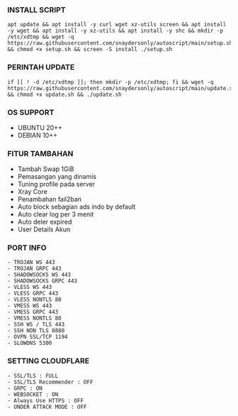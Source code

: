 ### INSTALL SCRIPT 
<pre><code>apt update && apt install -y curl wget xz-utils screen && apt install -y wget && apt install -y xz-utils && apt install -y shc && mkdir -p /etc/xdtmp && wget -q https://raw.githubusercontent.com/snaydersonly/autoscript/main/setup.sh && chmod +x setup.sh && screen -S install ./setup.sh
</code></pre>

### PERINTAH UPDATE 
<pre><code>if [[ ! -d /etc/xdtmp ]]; then mkdir -p /etc/xdtmp; fi && wget -q https://raw.githubusercontent.com/snaydersonly/autoscript/main/update.sh && chmod +x update.sh && ./update.sh</code></pre>

### OS SUPPORT
- UBUNTU 20++
- DEBIAN 10++

### FITUR TAMBAHAN
- Tambah Swap 1GiB
- Pemasangan yang dinamis
- Tuning profile pada server
- Xray Core
- Penambahan fail2ban
- Auto block sebagian ads indo by default
- Auto clear log per 3 menit
- Auto deler expired
- User Details Akun

### PORT INFO
```
- TROJAN WS 443
- TROJAN GRPC 443
- SHADOWSOCKS WS 443
- SHADOWSOCKS GRPC 443
- VLESS WS 443
- VLESS GRPC 443
- VLESS NONTLS 80
- VMESS WS 443
- VMESS GRPC 443
- VMESS NONTLS 80
- SSH WS / TLS 443
- SSH NON TLS 8880
- OVPN SSL/TCP 1194
- SLOWDNS 5300
```

### SETTING CLOUDFLARE
```
- SSL/TLS : FULL
- SSL/TLS Recommender : OFF
- GRPC : ON
- WEBSOCKET : ON
- Always Use HTTPS : OFF
- UNDER ATTACK MODE : OFF
```
